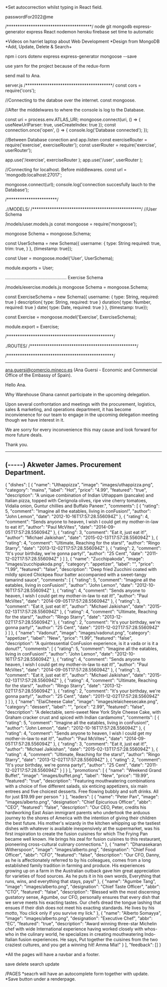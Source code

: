 
*Set autocorrection whilst typing in React field.

passwordFor2022@me

/***************************************/
node
git
mongodb
express-generator
express
React
nodemon
heroku
firebase
set time to automatic


*Videos on harriet laptop about Web Development
*Design from MongoDB +Add, Update, Delete & Search+


npm i cors dotenv express express-generator mongoose --save

use yarn for the project because of the redux-form

send mail to Ana.


server.js
/****************************************/
const cors = require('cors');

//Connecting to the databse over the internet.
const mongoose.

//After the middelwares to where the console is log to the Database.

const uri = process.env.ATLAS_URI;
mongoose.connect(uri, () => { useNewUrlParser: true, useCreateIndex: true });
const connection.once('open', () => { console.log('Database connected'); });

//Between Database conection and app.listen
const exerciseRouter = require('exercise', exerciseRouter');
const userRouter = require('exercise', userRouter');


app.use('/exercise', exerciseRouter );
app.use('/user', userRouter );

//Connecting for localhost. Before middlewares.
const url = 'mongodb:localhost:27017';

mongoose.connect(url);
console.log('connection succesfully lauch to the Database');

/***********************/


.//MODELS/
/**************************************************/
//User Schema

/models/user.models.js
const mongoose = require('mongoose');

mongoose Schema = mongoose.Schema;

const UserSchema = new Schema({
	username: {
		type: String
		required: true,
		trim: true,
	}
},
{timestamp: true});

const User = mongoose.model('User', UserSchema);

module.exports = User;

.................................................
Exercise Schema

/models/exercise.models.js
mongoose Schema = mongoose.Schema;

const ExerciseSchema = new Schema({
	username: { type: String, required: true }
	description{ type: String, required: true }
	duration{ type: Number, required: true }
	date{ type: Date, required: true }
},
{timestamp: true});
			
const Exercise =  mongoose.model('Exercise', ExerciseSchema);

module.export = Exercise;

/*************************************************/

./ROUTES/
/*************************************************/



/*************************************************/



-----------------------------------------------------------------------------
ana.guersi@comercio.mineco.es (Ana Guersi - Economic and Commercial Office of the Embassy of Spain).

Hello Ana.

Why Warehouse Ghana cannot participate in the upcoming delegation.

Upon several confrontation and meetings with the procurement, logistics, sales & marketing, and operations department,
it has become inconvienence for our team to engage in the upcoming delegation meeting though we have interest in it.

We are sorry for every inconvenience this may cause and look forward for more future deals.

Thank you.

----------
(-----)
Akweter James.
Procurement Department.
---------------------------------------------------------------------------------



{
  "dishes": [
    {
      "name": "Uthappizza",
      "image": "images/uthappizza.png",
      "category": "mains",
      "label": "Hot",
      "price": "4.99",
      "featured": "true",
      "description": "A unique combination of Indian Uthappam (pancake) and Italian pizza, topped with Cerignola olives, ripe vine cherry tomatoes, Vidalia onion, Guntur chillies and Buffalo Paneer.",
      "comments": [
        {
          "rating": 5,
          "comment": "Imagine all the eatables, living in conFusion!",
          "author": "John Lemon",
          "date": "2012-10-16T17:57:28.556094Z"
        },
        {
          "rating": 4,
          "comment": "Sends anyone to heaven, I wish I could get my mother-in-law to eat it!",
          "author": "Paul McVites",
          "date": "2014-09-05T17:57:28.556094Z"
        },
        {
          "rating": 3,
          "comment": "Eat it, just eat it!",
          "author": "Michael Jaikishan",
          "date": "2015-02-13T17:57:28.556094Z"
        },
        {
          "rating": 4,
          "comment": "Ultimate, Reaching for the stars!",
          "author": "Ringo Starry",
          "date": "2013-12-02T17:57:28.556094Z"
        },
        {
          "rating": 2,
          "comment": "It's your birthday, we're gonna party!",
          "author": "25 Cent",
          "date": "2011-12-02T17:57:28.556094Z"
        }
      ]
    },
    {
      "name": "Zucchipakoda",
      "image": "images/zucchipakoda.png",
      "category": "appetizer",
      "label": "",
      "price": "1.99",
      "featured": "false",
      "description": "Deep fried Zucchini coated with mildly spiced Chickpea flour batter accompanied with a sweet-tangy tamarind sauce",
      "comments": [
        {
          "rating": 5,
          "comment": "Imagine all the eatables, living in conFusion!",
          "author": "John Lemon",
          "date": "2012-10-16T17:57:28.556094Z"
        },
        {
          "rating": 4,
          "comment": "Sends anyone to heaven, I wish I could get my mother-in-law to eat it!",
          "author": "Paul McVites",
          "date": "2014-09-05T17:57:28.556094Z"
        },
        {
          "rating": 3,
          "comment": "Eat it, just eat it!",
          "author": "Michael Jaikishan",
          "date": "2015-02-13T17:57:28.556094Z"
        },
        {
          "rating": 4,
          "comment": "Ultimate, Reaching for the stars!",
          "author": "Ringo Starry",
          "date": "2013-12-02T17:57:28.556094Z"
        },
        {
          "rating": 2,
          "comment": "It's your birthday, we're gonna party!",
          "author": "25 Cent",
          "date": "2011-12-02T17:57:28.556094Z"
        }
      ]
    },
    {
      "name": "Vadonut",
      "image": "images/vadonut.png",
      "category": "appetizer",
      "label": "New",
      "price": "1.99",
      "featured": "false",
      "description": "A quintessential ConFusion experience, is it a vada or is it a donut?",
      "comments": [
        {
          "rating": 5,
          "comment": "Imagine all the eatables, living in conFusion!",
          "author": "John Lemon",
          "date": "2012-10-16T17:57:28.556094Z"
        },
        {
          "rating": 4,
          "comment": "Sends anyone to heaven, I wish I could get my mother-in-law to eat it!",
          "author": "Paul McVites",
          "date": "2014-09-05T17:57:28.556094Z"
        },
        {
          "rating": 3,
          "comment": "Eat it, just eat it!",
          "author": "Michael Jaikishan",
          "date": "2015-02-13T17:57:28.556094Z"
        },
        {
          "rating": 4,
          "comment": "Ultimate, Reaching for the stars!",
          "author": "Ringo Starry",
          "date": "2013-12-02T17:57:28.556094Z"
        },
        {
          "rating": 2,
          "comment": "It's your birthday, we're gonna party!",
          "author": "25 Cent",
          "date": "2011-12-02T17:57:28.556094Z"
        }
      ]
    },
    {
      "name": "ElaiCheese Cake",
      "image": "images/elaicheesecake.png",
      "category": "dessert",
      "label": "",
      "price": "2.99",
      "featured": "false",
      "description": "A delectable, semi-sweet New York Style Cheese Cake, with Graham cracker crust and spiced with Indian cardamoms",
      "comments": [
        {
          "rating": 5,
          "comment": "Imagine all the eatables, living in conFusion!",
          "author": "John Lemon",
          "date": "2012-10-16T17:57:28.556094Z"
        },
        {
          "rating": 4,
          "comment": "Sends anyone to heaven, I wish I could get my mother-in-law to eat it!",
          "author": "Paul McVites",
          "date": "2014-09-05T17:57:28.556094Z"
        },
        {
          "rating": 3,
          "comment": "Eat it, just eat it!",
          "author": "Michael Jaikishan",
          "date": "2015-02-13T17:57:28.556094Z"
        },
        {
          "rating": 4,
          "comment": "Ultimate, Reaching for the stars!",
          "author": "Ringo Starry",
          "date": "2013-12-02T17:57:28.556094Z"
        },
        {
          "rating": 2,
          "comment": "It's your birthday, we're gonna party!",
          "author": "25 Cent",
          "date": "2011-12-02T17:57:28.556094Z"
        }
      ]
    }
  ],
  "promotions": [
    {
      "name": "Weekend Grand Buffet",
      "image": "images/buffet.png",
      "label": "New",
      "price": "19.99",
      "featured": "true",
      "description": "Featuring mouthwatering combinations with a choice of five different salads, six enticing appetizers, six main entrees and five choicest desserts. Free flowing bubbly and soft drinks. All for just $19.99 per person "
    }
  ],
  "leaders": [
    {
      "name": "Peter Pan",
      "image": "images/alberto.png",
      "designation": "Chief Epicurious Officer",
      "abbr": "CEO",
      "featured": "false",
      "description": "Our CEO, Peter, credits his hardworking East Asian immigrant parents who undertook the arduous journey to the shores of America with the intention of giving their children the best future. His mother's wizardy in the kitchen whipping up the tastiest dishes with whatever is available inexpensively at the supermarket, was his first inspiration to create the fusion cuisines for which The Frying Pan became well known. He brings his zeal for fusion cuisines to this restaurant, pioneering cross-cultural culinary connections."
    },
    {
      "name": "Dhanasekaran Witherspoon",
      "image": "images/alberto.png",
      "designation": "Chief Food Officer",
      "abbr": "CFO",
      "featured": "false",
      "description": "Our CFO, Danny, as he is affectionately referred to by his colleagues, comes from a long established family tradition in farming and produce. His experiences growing up on a farm in the Australian outback gave him great appreciation for varieties of food sources. As he puts it in his own words, Everything that runs, wins, and everything that stays, pays!"
    },
    {
      "name": "Agumbe Tang",
      "image": "images/alberto.png",
      "designation": "Chief Taste Officer",
      "abbr": "CTO",
      "featured": "false",
      "description": "Blessed with the most discerning gustatory sense, Agumbe, our CFO, personally ensures that every dish that we serve meets his exacting tastes. Our chefs dread the tongue lashing that ensues if their dish does not meet his exacting standards. He lives by his motto, You click only if you survive my lick."
    },
    {
      "name": "Alberto Somayya",
      "image": "images/alberto.png",
      "designation": "Executive Chef",
      "abbr": "EC",
      "featured": "true",
      "description": "Award winning three-star Michelin chef with wide International experience having worked closely with whos-who in the culinary world, he specializes in creating mouthwatering Indo-Italian fusion experiences. He says, Put together the cuisines from the two craziest cultures, and you get a winning hit! Amma Mia!"
    }
  ],
  "feedback": []
}


*All the pages will have a navbar and a footer.


save 
delete
search
update

/PAGES
*seacrh will have an autocomplete form together with update.
*Save button under a renderpage.



